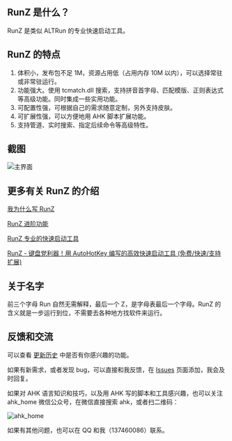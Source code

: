 ﻿## RunZ 是什么？

RunZ 是类似 ALTRun 的专业快速启动工具。

## RunZ 的特点

1. 体积小，发布包不足 1M，资源占用低（占用内存 10M 以内），可以选择常驻或非常驻运行。
2. 功能强大。使用 tcmatch.dll 搜索，支持拼音首字母、匹配模版、正则表达式等高级功能。同时集成一些实用功能。
3. 可配置性强，可根据自己的需求随意定制，另外支持皮肤。
4. 可扩展性强，可以方便地用 AHK 脚本扩展功能。
5. 支持管道、实时搜索、指定后续命令等高级特性。

## 截图

![主界面](https://raw.githubusercontent.com/wiki/goreliu/runz/Images/main.png)

## 更多有关 RunZ 的介绍

[我为什么写 RunZ](https://github.com/goreliu/runz/wiki/介绍-我为什么要写-RunZ)

[RunZ 进阶功能](https://github.com/goreliu/runz/wiki/介绍-RunZ-进阶功能)

[RunZ 专业的快速启动工具](https://github.com/goreliu/runz/wiki/介绍-RunZ-专业的快速启动工具)

[RunZ - 键盘党利器！用 AutoHotKey 编写的高效快速启动工具 (免费/快速/支持扩展)](http://www.iplaysoft.com/runz.html)

## 关于名字

前三个字母 Run 自然无需解释，最后一个 Z，是字母表最后一个字母。RunZ 的含义就是一步运行到位，不需要去各种地方找软件来运行。

## 反馈和交流

可以查看 [更新历史](https://github.com/goreliu/runz/wiki/HISTORY) 中是否有你感兴趣的功能。

如果有新需求，或者发现 bug，可以直接和我反馈，在 [Issues](https://github.com/goreliu/runz/issues) 页面添加，我会及时回复。

如果对 AHK 语言知识和技巧，以及用 AHK 写的脚本和工具感兴趣，也可以关注 ahk_home 微信公众号，在微信直接搜索 ahk，或者扫二维码：

![ahk_home](https://raw.githubusercontent.com/wiki/goreliu/runz/Images/ahk_home_qr.jpg)

如果有其他问题，也可以在 QQ 和我（137460086）联系。
